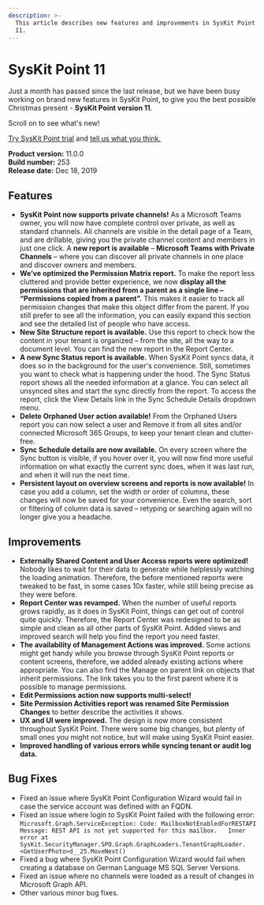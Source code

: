 ```yaml
---
description: >-
  This article describes new features and improvements in SysKit Point version
  11.
---
```


# SysKit Point 11

Just a month has passed since the last release, but we have been busy working on brand new features in SysKit Point, to give you the best possible Christmas present - **SysKit Point version 11**.

Scroll on to see what's new!

[Try SysKit Point trial](https://www.syskit.com/products/point/request-a-free-trial/) and [tell us what you think.](https://www.syskit.com/company/contact-us/)

**Product version:** 11.0.0  
**Build number:** 253  
**Release date:** Dec 18, 2019

## Features

* **SysKit Point now supports private channels!** As a Microsoft Teams owner, you will now have complete control over private, as well as standard channels. All channels are visible in the detail page of a Team, and are drillable, giving you the private channel content and members in just one click. A **new report is available** – **Microsoft Teams with Private Channels** – where you can discover all private channels in one place and discover owners and members. 
* **We’ve optimized the Permission Matrix report.** To make the report less cluttered and provide better experience, we now **display all the permissions that are inherited from a parent as a single line – “Permissions copied from a parent”.** This makes it easier to track all permission changes that make this object differ from the parent. If you still prefer to see all the information, you can easily expand this section and see the detailed list of people who have access. 
* **New Site Structure report is available.** Use this report to check how the content in your tenant is organized – from the site, all the way to a document level. You can find the new report in the Report Center. 
* **A new Sync Status report is available.** When SysKit Point syncs data, it does so in the background for the user's convenience. Still, sometimes you want to check what is happening under the hood. The Sync Status report shows all the needed information at a glance. You can select all unsynced sites and start the sync directly from the report. To access the report, click the View Details link in the Sync Schedule Details dropdown menu. 
* **Delete Orphaned User action available!** From the Orphaned Users report you can now select a user and Remove it from all sites and/or connected Microsoft 365 Groups, to keep your tenant clean and clutter-free. 
* **Sync Schedule details are now available.** On every screen where the Sync button is visible, if you hover over it, you will now find more useful information on what exactly the current sync does, when it was last run, and when it will run the next time. 
* **Persistent layout on overview screens and reports is now available!** In case you add a column, set the width or order of columns, these changes will now be saved for your convenience. Even the search, sort or filtering of column data is saved – retyping or searching again will no longer give you a headache. 

## Improvements

* **Externally Shared Content and User Access reports were optimized!** Nobody likes to wait for their data to generate while helplessly watching the loading animation. Therefore, the before mentioned reports were tweaked to be fast, in some cases 10x faster, while still being precise as they were before.  
* **Report Center was revamped.** When the number of useful reports grows rapidly, as it does in SysKit Point, things can get out of control quite quickly. Therefore, the Report Center was redesigned to be as simple and clean as all other parts of SysKit Point. Added views and improved search will help you find the report you need faster. 
* **The availability of Management Actions was improved.** Some actions might get handy while you browse through SysKit Point reports or content screens, therefore, we added already existing actions where appropriate. You can also find the Manage on parent link on objects that inherit permissions. The link takes you to the first parent where it is possible to manage permissions.  
* **Edit Permissions action now supports multi-select!** 
* **Site Permission Activities report was renamed Site Permission Changes** to better describe the activities it shows. 
* **UX and UI were improved.** The design is now more consistent throughout SysKit Point. There were some big changes, but plenty of small ones you might not notice, but will make using SysKit Point easier.  
* **Improved handling of various errors while syncing tenant or audit log data.** 

## **Bug Fixes**

* Fixed an issue where SysKit Point Configuration Wizard would fail in case the service account was defined with an FQDN. 
* Fixed an issue where login to SysKit Point failed with the following error:   `Microsoft.Graph.ServiceException: Code: MailboxNotEnabledForRESTAPI  Message: REST API is not yet supported for this mailbox.   Inner error at SysKit.SecurityManager.SPO.Graph.GraphLoaders.TenantGraphLoader.<GetUserPhoto>d__25.MoveNext()`
* Fixed a bug where SysKit Point Configuration Wizard would fail when creating a database on German Language MS SQL Server Versions. 
* Fixed an issue where no channels were loaded as a result of changes in Microsoft Graph API.  
* Other various minor bug fixes. 

